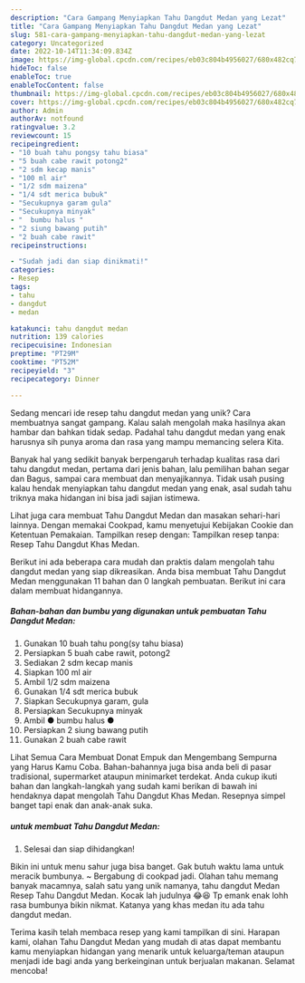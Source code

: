 ```yaml
---
description: "Cara Gampang Menyiapkan Tahu Dangdut Medan yang Lezat"
title: "Cara Gampang Menyiapkan Tahu Dangdut Medan yang Lezat"
slug: 581-cara-gampang-menyiapkan-tahu-dangdut-medan-yang-lezat
category: Uncategorized
date: 2022-10-14T11:34:09.834Z
image: https://img-global.cpcdn.com/recipes/eb03c804b4956027/680x482cq70/tahu-dangdut-medan-foto-resep-utama.jpg
hideToc: false
enableToc: true
enableTocContent: false
thumbnail: https://img-global.cpcdn.com/recipes/eb03c804b4956027/680x482cq70/tahu-dangdut-medan-foto-resep-utama.jpg
cover: https://img-global.cpcdn.com/recipes/eb03c804b4956027/680x482cq70/tahu-dangdut-medan-foto-resep-utama.jpg
author: Admin
authorAv: notfound
ratingvalue: 3.2
reviewcount: 15
recipeingredient:
- "10 buah tahu pongsy tahu biasa"
- "5 buah cabe rawit potong2"
- "2 sdm kecap manis"
- "100 ml air"
- "1/2 sdm maizena"
- "1/4 sdt merica bubuk"
- "Secukupnya garam gula"
- "Secukupnya minyak"
- "  bumbu halus "
- "2 siung bawang putih"
- "2 buah cabe rawit"
recipeinstructions:

- "Sudah jadi dan siap dinikmati!"
categories:
- Resep
tags:
- tahu
- dangdut
- medan

katakunci: tahu dangdut medan 
nutrition: 139 calories
recipecuisine: Indonesian
preptime: "PT29M"
cooktime: "PT52M"
recipeyield: "3"
recipecategory: Dinner

---
```





Sedang mencari ide resep tahu dangdut medan yang unik? Cara membuatnya sangat gampang. Kalau salah mengolah maka hasilnya akan hambar dan bahkan tidak sedap. Padahal tahu dangdut medan yang enak harusnya sih punya aroma dan rasa yang mampu memancing selera Kita.





Banyak hal yang sedikit banyak berpengaruh terhadap kualitas rasa dari tahu dangdut medan, pertama dari jenis bahan, lalu pemilihan bahan segar dan Bagus, sampai cara membuat dan menyajikannya. Tidak usah pusing kalau hendak menyiapkan tahu dangdut medan yang enak,      asal sudah tahu triknya maka hidangan ini bisa jadi sajian istimewa.














Lihat juga cara membuat Tahu Dangdut Medan dan masakan sehari-hari lainnya. Dengan memakai Cookpad, kamu menyetujui Kebijakan Cookie dan Ketentuan Pemakaian. Tampilkan resep dengan: Tampilkan resep tanpa: Resep Tahu Dangdut Khas Medan.






Berikut ini ada beberapa cara mudah dan praktis dalam mengolah tahu dangdut medan yang siap dikreasikan. Anda bisa membuat Tahu Dangdut Medan menggunakan 11 bahan dan 0 langkah pembuatan. Berikut ini cara dalam membuat hidangannya.

<!--inarticleads1-->

##### Bahan-bahan dan bumbu yang digunakan untuk pembuatan Tahu Dangdut Medan:

1. Gunakan 10 buah tahu pong(sy tahu biasa)
1. Persiapkan 5 buah cabe rawit, potong2
1. Sediakan 2 sdm kecap manis
1. Siapkan 100 ml air
1. Ambil 1/2 sdm maizena
1. Gunakan 1/4 sdt merica bubuk
1. Siapkan Secukupnya garam, gula
1. Persiapkan Secukupnya minyak
1. Ambil  ● bumbu halus ●
1. Persiapkan 2 siung bawang putih
1. Gunakan 2 buah cabe rawit


Lihat Semua Cara Membuat Donat Empuk dan Mengembang Sempurna yang Harus Kamu Coba. Bahan-bahannya juga bisa anda beli di pasar tradisional, supermarket ataupun minimarket terdekat. Anda cukup ikuti bahan dan langkah-langkah yang sudah kami berikan di bawah ini hendaknya dapat mengolah Tahu Dangdut Khas Medan. Resepnya simpel banget tapi enak dan anak-anak suka. 

<!--inarticleads2-->

#####  untuk membuat Tahu Dangdut Medan:


1. Selesai dan siap dihidangkan!

Bikin ini untuk menu sahur juga bisa banget. Gak butuh waktu lama untuk meracik bumbunya. ~ Bergabung di cookpad jadi. Olahan tahu memang banyak macamnya, salah satu yang unik namanya, tahu dangdut Medan Resep Tahu Dangdut Medan. Kocak lah judulnya 😂😆 Tp emank enak lohh rasa bumbunya bikin nikmat. Katanya yang khas medan itu ada tahu dangdut medan. 

Terima kasih telah membaca resep yang kami tampilkan di sini. Harapan kami, olahan Tahu Dangdut Medan yang mudah di atas dapat membantu kamu menyiapkan hidangan yang menarik untuk keluarga/teman ataupun menjadi ide bagi anda yang berkeinginan untuk berjualan makanan. Selamat mencoba!
